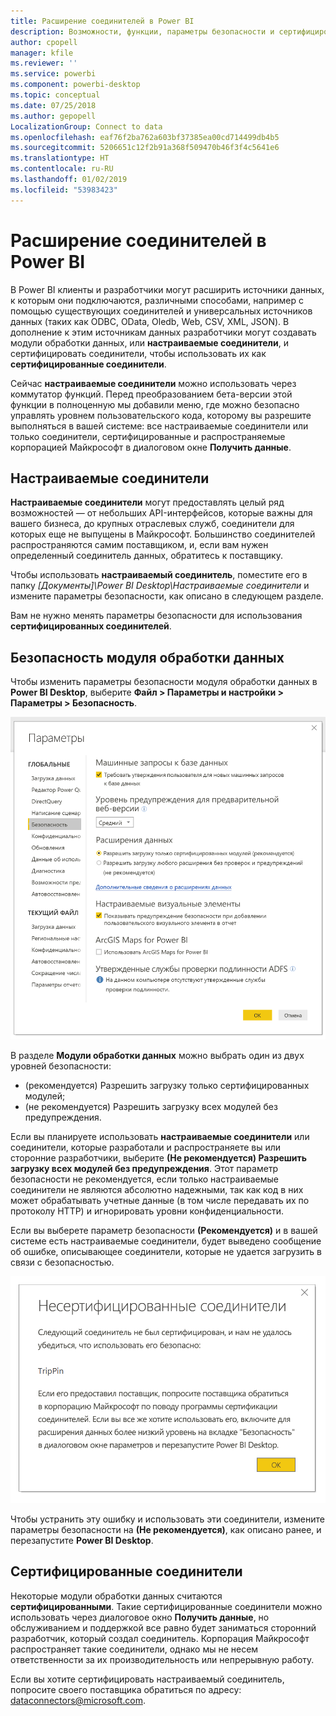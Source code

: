```yaml
---
title: Расширение соединителей в Power BI
description: Возможности, функции, параметры безопасности и сертифицированные соединители для расширения соединителей
author: cpopell
manager: kfile
ms.reviewer: ''
ms.service: powerbi
ms.component: powerbi-desktop
ms.topic: conceptual
ms.date: 07/25/2018
ms.author: gepopell
LocalizationGroup: Connect to data
ms.openlocfilehash: eaf76f2ba762a603bf37385ea00cd714499db4b5
ms.sourcegitcommit: 5206651c12f2b91a368f509470b46f3f4c5641e6
ms.translationtype: HT
ms.contentlocale: ru-RU
ms.lasthandoff: 01/02/2019
ms.locfileid: "53983423"
---
```

# <a name="connector-extensibility-in-power-bi"></a>Расширение соединителей в Power BI

В Power BI клиенты и разработчики могут расширить источники данных, к которым они подключаются, различными способами, например с помощью существующих соединителей и универсальных источников данных (таких как ODBC, OData, Oledb, Web, CSV, XML, JSON). В дополнение к этим источникам данных разработчики могут создавать модули обработки данных, или **настраиваемые соединители**, и сертифицировать соединители, чтобы использовать их как **сертифицированные соединители**.

Сейчас **настраиваемые соединители** можно использовать через коммутатор функций. Перед преобразованием бета-версии этой функции в полноценную мы добавили меню, где можно безопасно управлять уровнем пользовательского кода, которому вы разрешите выполняться в вашей системе: все настраиваемые соединители или только соединители, сертифицированные и распространяемые корпорацией Майкрософт в диалоговом окне **Получить данные**.

## <a name="custom-connectors"></a>Настраиваемые соединители

**Настраиваемые соединители** могут предоставлять целый ряд возможностей — от небольших API-интерфейсов, которые важны для вашего бизнеса, до крупных отраслевых служб, соединители для которых еще не выпущены в Майкрософт. Большинство соединителей распространяются самим поставщиком, и, если вам нужен определенный соединитель данных, обратитесь к поставщику.

Чтобы использовать **настраиваемый соединитель**, поместите его в папку *\[Документы]\\Power BI Desktop\\Настраиваемые соединители* и измените параметры безопасности, как описано в следующем разделе.

Вам не нужно менять параметры безопасности для использования **сертифицированных соединителей**.

## <a name="data-extension-security"></a>Безопасность модуля обработки данных

Чтобы изменить параметры безопасности модуля обработки данных в **Power BI Desktop**, выберите **Файл > Параметры и настройки > Параметры > Безопасность**.

![Выбор возможности загружать настраиваемые соединители с параметрами безопасности модуля обработки данных](media/desktop-connector-extensibility/data-extension-security-1.png)

В разделе **Модули обработки данных** можно выбрать один из двух уровней безопасности:

* (рекомендуется) Разрешить загрузку только сертифицированных модулей;
* (не рекомендуется) Разрешить загрузку всех модулей без предупреждения.

Если вы планируете использовать **настраиваемые соединители** или соединители, которые разработали и распространяете вы или сторонние разработчики, выберите **(Не рекомендуется) Разрешить загрузку всех модулей без предупреждения**. Этот параметр безопасности не рекомендуется, если только настраиваемые соединители не являются абсолютно надежными, так как код в них может обрабатывать учетные данные (в том числе передавать их по протоколу HTTP) и игнорировать уровни конфиденциальности.

Если вы выберете параметр безопасности **(Рекомендуется)** и в вашей системе есть настраиваемые соединители, будет выведено сообщение об ошибке, описывающее соединители, которые не удается загрузить в связи с безопасностью.

![В диалоговом окне будут приведены настраиваемые соединители, которые не удается загрузить из-за параметров безопасности, в этом примере это TripPin.](media/desktop-connector-extensibility/data-extension-security-2.png)

Чтобы устранить эту ошибку и использовать эти соединители, измените параметры безопасности на **(Не рекомендуется)**, как описано ранее, и перезапустите **Power BI Desktop**.

## <a name="certified-connectors"></a>Сертифицированные соединители

Некоторые модули обработки данных считаются **сертифицированными**. Такие сертифицированные соединители можно использовать через диалоговое окно **Получить данные**, но обслуживанием и поддержкой все равно будет заниматься сторонний разработчик, который создал соединитель. Корпорация Майкрософт распространяет такие соединители, однако мы не несем ответственности за их производительность или непрерывную работу.

Если вы хотите сертифицировать настраиваемый соединитель, попросите своего поставщика обратиться по адресу: dataconnectors@microsoft.com.
